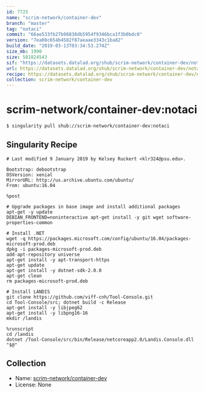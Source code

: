 ```yaml
---
id: 7725
name: "scrim-network/container-dev"
branch: "master"
tag: "notaci"
commit: "66ae533fb27b98838db5954f9346bca1f3b0bdc0"
version: "7ea08c654b4582f87aeaae3343c1ba82"
build_date: "2019-03-13T03:34:53.274Z"
size_mb: 1990
size: 581824543
sif: "https://datasets.datalad.org/shub/scrim-network/container-dev/notaci/2019-03-13-66ae533f-7ea08c65/7ea08c654b4582f87aeaae3343c1ba82.simg"
url: https://datasets.datalad.org/shub/scrim-network/container-dev/notaci/2019-03-13-66ae533f-7ea08c65/
recipe: https://datasets.datalad.org/shub/scrim-network/container-dev/notaci/2019-03-13-66ae533f-7ea08c65/Singularity
collection: scrim-network/container-dev
---
```


# scrim-network/container-dev:notaci

```bash
$ singularity pull shub://scrim-network/container-dev:notaci
```

## Singularity Recipe

```singularity
# Last modified 9 January 2019 by Kelsey Ruckert <klr324@psu.edu>.

Bootstrap: debootstrap
OSVersion: xenial
MirrorURL: http://us.archive.ubuntu.com/ubuntu/
From: ubuntu:16.04

%post

# Upgrade packages in base image and install additional packages
apt-get -y update
DEBIAN_FRONTEND=noninteractive apt-get install -y git wget software-properties-common

# Install .NET
wget -q https://packages.microsoft.com/config/ubuntu/16.04/packages-microsoft-prod.deb
dpkg -i packages-microsoft-prod.deb
add-apt-repository universe
apt-get install -y apt-transport-https
apt-get update
apt-get install -y dotnet-sdk-2.0.0
apt-get clean
rm packages-microsoft-prod.deb

# Install LANDIS
git clone https://github.com/viff-cnh/Tool-Console.git
cd Tool-Console/src; dotnet build -c Release
apt-get install -y libjpeg62
apt-get install -y libpng16-16
mkdir /landis

%runscript
cd /landis
dotnet /Tool-Console/src/bin/Release/netcoreapp2.0/Landis.Console.dll "$@"
```

## Collection

 - Name: [scrim-network/container-dev](https://github.com/scrim-network/container-dev)
 - License: None

